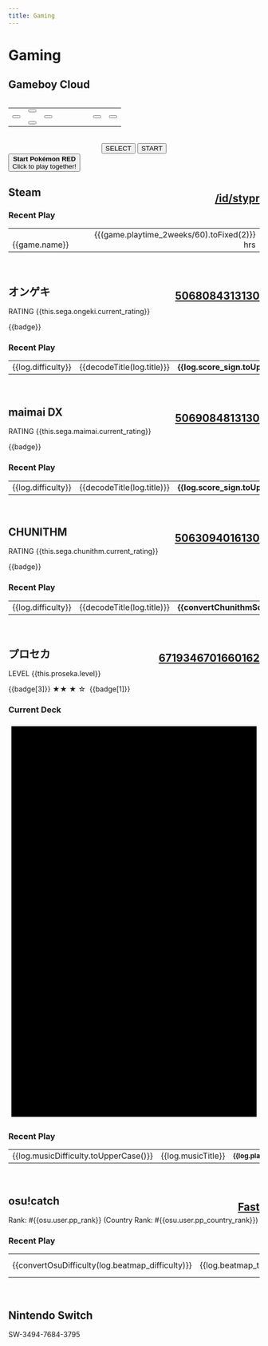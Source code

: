 ```yaml
---
title: Gaming
---
```


# <i class="fa-solid fa-puzzle-piece"></i> Gaming


<div v-if="!steam_error && !sega_error && !proseka_error">

## <i class="fa-solid fa-cloud"></i> Gameboy Cloud

<div v-if="gameboy_mode">
  <img :src="gameboy_url" :alt="gameboy_url" style="width:100%;">
  <div class="gameboy-button-set">
    <div width=100% align=center>
    <table>
        <tr>
            <td></td>
            <td><button class="gameboy-button" v-on:click="controlGameboy(2)"><i class="fa-solid fa-caret-up"></i></button></td>
            <td></td>
        </tr>
        <tr>
            <td><button class="gameboy-button" v-on:click="controlGameboy(1)"><i class="fa-solid fa-caret-left"></i></button></td>
            <td></td>
            <td><button class="gameboy-button" v-on:click="controlGameboy(0)"><i class="fa-solid fa-caret-right"></i></button></td>
            <td style="width:50px;"></td>
            <td><button class="gameboy-button" v-on:click="controlGameboy(4)"><i class="fa-solid fa-a"></i></button></td>
            <td><button class="gameboy-button" v-on:click="controlGameboy(5)"><i class="fa-solid fa-b"></i></button></td>
        </tr>
        <tr>
            <td></td>
            <td><button  class="gameboy-button" v-on:click="controlGameboy(3)"><i class="fa-solid fa-caret-down"></i></button></td>
        </tr>
    </table>
    </div>
    <br>
    <div width=100% align=center>
        <button class="gameboy-button gameboy-button-long" v-on:click="controlGameboy(6)">SELECT</button>
        <button class="gameboy-button gameboy-button-long" v-on:click="controlGameboy(7)">START</button>
    </div>
  </div>
</div>
<button class="gameboy-button gameboy-button-max" v-on:click="startGameboy()" v-if="!gameboy_mode">
  <b>Start Pokémon RED</b><br>
  Click to play together! 
</button>

</div>

## <i class="fa-brands fa-steam"></i> Steam <span class="small"><a style="margin-top: 12px; float:right;" href="https://steamcommunity.com/id/stypr">/id/stypr</a></span>

<div v-if="!steam_error">

### Recent Play

<table width=100%>
    <tr v-for="game in steam">
        <td>
            <img :src="'https://media.steampowered.com/steamcommunity/public/images/apps/' + game.appid + '/' + game.img_icon_url + '.jpg'" width=16 />&nbsp;
            {{game.name}}
        </td>
        <td align=right>
            {{(game.playtime_2weeks/60).toFixed(2)}} hrs
        </td>
    </tr>
</table>

</div>

<br>

## <i class="fa-solid fa-headphones-simple"></i> オンゲキ <span class="small"><u style="margin-top:12px; float:right;">5068084313130</u></span>


<div v-if="!sega_error">

RATING {{this.sega.ongeki.current_rating}}

<span v-for="badge in sega.ongeki.badges">
    <span class="badge">{{badge}}</span>&nbsp;
</span>

### Recent Play

<table width=100% class="fixed-top">
    <tr v-for="log in sega.ongeki.log">
        <td width=50>
            <div class="badge" align=center>{{log.difficulty}}</div>
        </td>
        <td>
            {{decodeTitle(log.title)}}
        </td>
        <td align=right>
            <b>{{log.score_sign.toUpperCase().replace("PLUS","+")}}</b>
        </td>
    </tr>
</table>

</div>

<br>

## <i class="fa-solid fa-headphones-simple"></i> maimai DX <span class="small"><u style="margin-top:12px; float:right">5069084813130</u></span>

<div v-if="!sega_error">

RATING {{this.sega.maimai.current_rating}}

<span v-for="badge in sega.maimai.badges">
    <span class="badge">{{badge}}</span>&nbsp;
</span>

### Recent Play

<table width=100% class="fixed-top">
    <tr v-for="log in sega.maimai.log">
        <td width=50>
            <div class="badge" align=center>{{log.difficulty}}</div>
        </td>
        <td>
            {{decodeTitle(log.title)}}
        </td>
        <td align=right>
            <b>{{log.score_sign.toUpperCase().replace("PLUS","+")}}</b>
        </td>
    </tr>
</table>

</div>

<br>

## <i class="fa-solid fa-headphones-simple"></i> CHUNITHM <span class="small"><u style="margin-top:12px; float:right">5063094016130</u></span>

<div v-if="!sega_error">

RATING {{this.sega.chunithm.current_rating}}

<span v-for="badge in sega.chunithm.badges">
    <span class="badge">{{badge}}</span>&nbsp;
</span>

### Recent Play

<table width=100% class="fixed-top">
    <tr v-for="log in sega.chunithm.log">
        <td width=50>
            <div class="badge" align=center>{{log.difficulty}}</div>
        </td>
        <td>
            {{decodeTitle(log.title)}}
        </td>
        <td align=right>
            <b>{{convertChunithmScore(log.score_sign)}}</b>
        </td>
    </tr>
</table>

</div>

<br>


## <i class="fa-solid fa-headphones-simple"></i> プロセカ <span class="small"><u style="margin-top:12px; float:right">6719346701660162</u></span>

<div v-if="!proseka_error">

LEVEL {{this.proseka.level}}

<span v-for="badge in proseka.badges">
    <span class="badge">
        {{badge[3]}}
        <span v-if="badge[2]=='high' || badge[2]=='highest'">
            ★★
        </span>
        <span v-else-if="badge[2]=='middle'">
            ★
        </span>
        <span v-else>
            ☆
        </span>
        <span v-if="badge[1]>1">
            &nbsp;{{badge[1]}}&nbsp;
        </span>
    </span>&nbsp;
</span>
<br>

### Current Deck

<span v-for="deck in proseka.deck_list">
    <svg xmlns="http://www.w3.org/2000/svg" viewBox="0 0 330 520" class="deck-image">
        <defs>
            <pattern width="330" height="520" :id="'thumb-'+deck.id" patternUnits="userSpaceOnUse">
                <svg xmlns="http://www.w3.org/2000/svg" viewBox="0 0 330 520">
                    <image
                        v-if="deck.card_info.defaultImage == 'special_training'"
                        preserveAspectRatio="none"
                        :href="'https://sekai-assets.harold.kim/character/member_cutout/'+deck['assetbundleName']+'/after_training.png'"
                        x="-135"
                        y="0"
                        height="576"
                        width="620"
                    ></image>
                    <image
                        v-if="deck.card_info.defaultImage != 'special_training'"
                        preserveAspectRatio="none"
                        :href="'https://sekai-assets.harold.kim/character/member_cutout/'+deck['assetbundleName']+'/normal.png'"
                        x="-135"
                        y="0"
                        height="576"
                        width="620"
                    ></image>
                    <image :href="this.proseka.assets[deck.attr]" x="20" y="20" width="50" height="50"></image>
                    <rect x="0" y="450" width="330" height="70" fill="black" fill-opacity="0.8"></rect>
                    <text x="30" y="493" width="200" height="50" font-size="40" fill="white">Lv.{{deck.card_info.level}}</text>
                    <template v-if="deck.rarity_type == 'rarity_birthday'">
                        <image :href="this.proseka.assets.card_birthday" x="16" y="395" width="50" height="50"></image>
                    </template>
                    <template v-else-if="(deck.card_info.level >= 50 || deck.card_info.defaultImage == 'special_training') && deck.rarity_type != 'rarity_birthday'">
                        <image
                            v-if="deck.rarity > 0"
                            :href="this.proseka.assets.card_star"
                            x="16" y="395" width="50" height="50"
                        ></image>
                        <image
                            v-if="deck.rarity > 1"
                            :href="this.proseka.assets.card_star"
                            x="66" y="395" width="50" height="50"
                        ></image>
                        <image
                            v-if="deck.rarity > 2"
                            :href="this.proseka.assets.card_star"
                            x="116" y="395" width="50" height="50"
                        ></image>
                        <image
                            v-if="deck.rarity > 3"
                            :href="this.proseka.assets.card_star"
                            x="166" y="395" width="50" height="50"
                        ></image>
                    </template>
                    <template v-else>
                        <image
                            v-if="deck.rarity > 0"
                            :href="this.proseka.assets.card_star_normal"
                            x="16" y="395" width="50" height="50"
                        ></image>
                        <image
                            v-if="deck.rarity > 1"
                            :href="this.proseka.assets.card_star_normal"
                            x="66" y="395" width="50" height="50"
                        ></image>
                        <image
                            v-if="deck.rarity > 2"
                            :href="this.proseka.assets.card_star_normal"
                            x="116" y="395" width="50" height="50"
                        ></image>
                        <image
                            v-if="deck.rarity > 3"
                            :href="this.proseka.assets.card_star_normal"
                            x="166" y="395" width="50" height="50"
                        ></image>
                    </template>
                </svg>
            </pattern>
        </defs>
        <rect x="4" y="4" width="322" height="512" :fill="'url(#thumb-'+deck.id+')'"></rect>
    </svg>
</span>

### Recent Play

<table width=100% class="fixed-top">
    <tr v-for="log in proseka.recent_log">
        <td width=50>
            <div class="badge" align=center>{{log.musicDifficulty.toUpperCase()}}</div>
        </td>
        <td>
            {{log.musicTitle}}
        </td>
        <td align=right>
            <b style="font-size: 10pt;">{{log.playResult.toUpperCase()}}</b>
        </td>
    </tr>
</table>

</div>

<br>

## <i class="fa-solid fa-headphones-simple"></i> osu!catch <span class="small"><a style="margin-top: 12px; float:right;" href="https://osu.ppy.sh/u/Fast">Fast</a></span>

<div v-if="!osu_error">


Rank: #{{osu.user.pp_rank}} (Country Rank: #{{osu.user.pp_country_rank}})

### Recent Play

<table width=100% class="fixed-top">
    <tr v-for="log in osu.recent_play">
        <td width=50>
            <div class="badge" align=center>{{convertOsuDifficulty(log.beatmap_difficulty)}}</div>
        </td>
        <td>
            {{log.beatmap_title}}
        </td>
        <td align=right>
            {{log.rank.replace("X","SS")}} ({{Math.round(log.pp)}}pp)
        </td>
    </tr>
</table>

</div>

<br>

## <i class="fa-solid fa-gamepad"></i> Nintendo Switch

SW-3494-7684-3795

<br>

<script type="module">
import { useData } from 'vitepress'

export default {
  data() {
    return {
      data: useData(),
      steam: {},
      osu: {},
      sega: {'ongeki': {}, 'chunithm': {}, 'maimai': {}},
      proseka: {
        'assets': {
          'cool': '/static/proseka/cool.png',
          'cute': '/static/proseka/cute.png',
          'mysterious': '/static/proseka/mysterious.png',
          'pure': '/static/proseka/pure.png',
          'happy': '/static/proseka/happy.png',
          'card_rarity_2': '/static/proseka/card_rarity_2.png',
          'card_rarity_3': '/static/proseka/card_rarity_3.png',
          'card_rarity_birthday': '/static/proseka/card_rarity_birthday.png',
          'card_rarity_4': '/static/proseka/card_rarity_4.png',
          'card_birthday': '/static/proseka/card_birthday.png',
          'card_star': '/static/proseka/card_star.png',
          'card_star_normal': '/static/proseka/card_star_normal.png',
          'honor_star': '/static/proseka/honor_star.png',
          'honor_middle': '/static/proseka/honor_middle.png',
          'honor_high': '/static/proseka/honor_high.png',
          'honor_highest': '/static/proseka/honor_highest.png',
        }
      },
      proseka_error: true,
      sega_error: true,
      steam_error: true,
      osu_error: true,
      gameboy_cache: +new Date(),
      gameboy_interval: null,
      gameboy_mode: false,
      gameboy_url: null,
      gameboy_ws: null,
    }
  },
  mounted() {
    // Dynamically load APIs
    // Return stored gists on error
    fetch(`${this.data.theme.apiServer}/steam`)
    .then((response) => response.json())
    .then((response) => {
      this.updateSteam(response)
    })
    .catch((error) => { console.log(error) })
    fetch(`${this.data.theme.apiServer}/sega`)
    .then((response) => response.json())
    .then((response) => {
      this.updateSega(response)
    })
    .catch((error) => { console.log(error) })
    fetch(`${this.data.theme.apiServer}/proseka`)
    .then((response) => response.json())
    .then((response) => {
      this.updateProseka(response)
    })
    .catch((error) => { console.log(error) })
    fetch(`${this.data.theme.apiServer}/osu`)
    .then((response) => response.json())
    .then((response) => {
      this.updateOsu(response)
    })
    .catch((error) => { console.log(error) })
  },
  methods: {
    // XSS-safe decode
    decodeTitle(title) {
      for (let i of Array(2).keys()) {
        let p = new DOMParser;
        title = p.parseFromString(
          '<!doctype html><body>' + title,
          'text/html').body.textContent
      }
      return title
    },
    convertOsuDifficulty(difficulty_score) {
      return (
        "★".repeat(Math.floor(difficulty_score)) +
        (difficulty_score>=(Math.floor(difficulty_score) + 0.5) ? "☆" : "")
      )
    },
    convertChunithmScore(score) {
      let score_rank = ["D", "C", "B", "BB", "BBB", "A", "AA", "AAA", "S", "SS", "SSS"]
      return score_rank[score]
    },
    updateSteam(response) {
      this.steam = response.response.games
      this.steam_error = false
    },
    updateOsu(response){
      this.osu = response
      this.osu_error = false
    },
    updateProseka(response) {
      // Parse Proseka JSON
      this.proseka.username = response.user.userGamedata.name
      this.proseka.level = response.user.userGamedata.rank
      this.proseka.word = response.userProfile.word
      this.proseka.badges = [
        [
          String(response.userProfile.honorId1).padStart(4, '0'),
          response.userProfile.honorLevel1,
          response.userProfile.honorInfo1.honorRarity,
          response.userProfile.honorInfo1.name,
          response.userProfile.honorInfo1
        ],
        [
          String(response.userProfile.honorId2).padStart(4, '0'),
          response.userProfile.honorLevel2,
          response.userProfile.honorInfo2.honorRarity,
          response.userProfile.honorInfo2.name,
          response.userProfile.honorInfo2
        ],
        [
          String(response.userProfile.honorId3).padStart(4, '0'),
          response.userProfile.honorLevel3,
          response.userProfile.honorInfo3.honorRarity,
          response.userProfile.honorInfo3.name,
          response.userProfile.honorInfo3
        ],
      ]
      this.proseka.deck_id = response.user.userGamedata.deck
      this.proseka.deck_list = [
        response.userDecks[0].member1,
        response.userDecks[0].member2,
        response.userDecks[0].member3,
        response.userDecks[0].member4,
        response.userDecks[0].member5
      ]
      // Recent playlog needs to be sorted
      this.proseka.recent_log = response.userMusicResults
      this.proseka_error = false
    },
    updateSega(response) {
      // Parse ongeki
      this.sega.ongeki = response.ongeki.info
      this.sega.ongeki.log = response.ongeki.log
      this.sega.ongeki.badges = []
      this.sega.ongeki.badges.push(response.ongeki.info.title)
      if(response.ongeki.info.battle_point >= 19000){
        this.sega.ongeki.badges.push('奏夢')
      }else if(response.ongeki.info.battle_point >= 17000){
        this.sega.ongeki.badges.push('奏華')
      }else if(response.ongeki.info.battle_point >= 15000){
        this.sega.ongeki.badges.push('奏伝')
      }
      // Parse maimai
      this.sega.maimai = response.maimai.info
      this.sega.maimai.log = response.maimai.log
      this.sega.maimai.badges = []
      this.sega.maimai.badges.push(response.maimai.info.title)
      this.sega.maimai.badges.concat(response.maimai.info.extra)
      // Parse Chunithm
      this.sega.chunithm = response.chunithm.info
      this.sega.chunithm.log = response.chunithm.log
      this.sega.chunithm.badges = []
      this.sega.chunithm.badges.push(response.chunithm.info.title)

      // disable error
      this.sega_error = false
    },
    startGameboy() {
      // Connect to websocket and make infinite blobs
      this.gameboy_ws = new WebSocket(`${this.data.theme.apiServer.replace('https://', 'wss://')}/gameboy/stream`)
      this.gameboy_ws.onmessage = (event) => {
        if (this.gameboy_url !== null) {
          URL.revokeObjectURL(this.gameboy_url)
        }
        this.gameboy_url = URL.createObjectURL(event.data)
      }
      this.gameboy_mode = true
    },
    controlGameboy(control_id) {
      this.gameboy_ws.send(control_id)
    }
  },
  destroyed() {
    clearInterval(this.gameboy_interval);
  }
};
</script>
